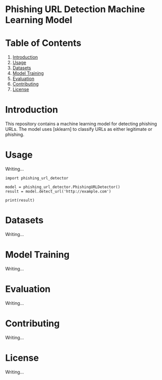 # Phishing URL Detection Machine Learning Model


# Table of Contents
  1. [Introduction](#introduction)<br>
  2. [Usage](#usage)<br>
  3. [Datasets](#datasets)<br>
  4. [Model Training](#model-training)<br>
  5. [Evaluation](#evaluation)<br>
  6. [Contributing](#contributing)<br>
  7. [License](#license)

# <a name="introduction"></a> Introduction
This repository contains a machine learning model for detecting phishing URLs. The model uses [sklearn] to classify URLs as either legitimate or phishing.

# <a name="usage"></a> Usage
Writing...

```python3
import phishing_url_detector

model = phishing_url_detector.PhishingURLDetector()
result = model.detect_url('http://example.com')

print(result)
```

# <a name="datasets"> Datasets
Writing...

# <a name="model-training"> Model Training
Writing...

# <a name="evaluation"> Evaluation
Writing...

# <a name="contributing"> Contributing
Writing...

# <a name="license"> License
Writing...

